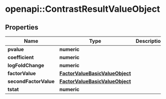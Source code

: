 # openapi::ContrastResultValueObject


## Properties
Name | Type | Description | Notes
------------ | ------------- | ------------- | -------------
**pvalue** | **numeric** |  | [optional] 
**coefficient** | **numeric** |  | [optional] 
**logFoldChange** | **numeric** |  | [optional] 
**factorValue** | [**FactorValueBasicValueObject**](FactorValueBasicValueObject.md) |  | [optional] 
**secondFactorValue** | [**FactorValueBasicValueObject**](FactorValueBasicValueObject.md) |  | [optional] 
**tstat** | **numeric** |  | [optional] 


